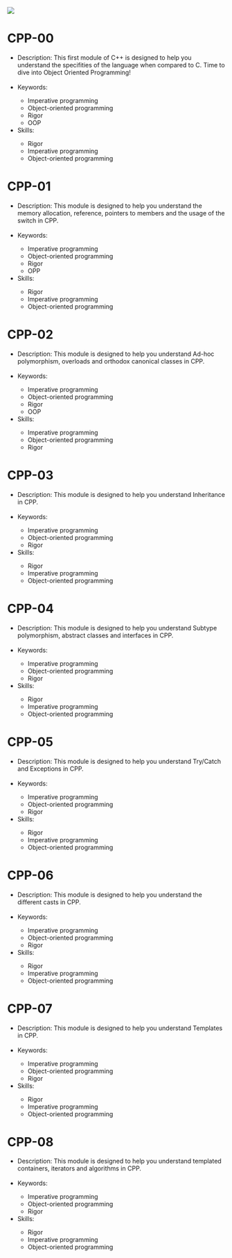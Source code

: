 <p>
  <img src="https://media3.giphy.com/media/L4AQvif7x9fS8/giphy.gif"/>
</p>

# CPP-00
<ul>
  <li>Description: This first module of C++ is designed to help you understand the specifities of the language when compared to C. Time to dive into Object Oriented Programming! </li>
  <br>
  <li>Keywords:</li>
  <ul>
    <li>Imperative programming </li>
    <li>Object-oriented programming </li>
    <li>Rigor </li>
    <li>OOP</li>
  </ul>
  <li>Skills:</li>
  <ul>
    <li>Rigor </li>
    <li>Imperative programming </li>
    <li>Object-oriented programming </li>
  </ul>
</ul>

# CPP-01
<ul>
  <li>Description:  This module is designed to help you understand the memory allocation, reference, pointers to members and the usage of the switch in CPP. </li>
  <br>
  <li>Keywords:</li>
  <ul>
    <li>Imperative programming </li>
    <li>Object-oriented programming </li>
    <li>Rigor </li>
    <li>OPP</li>
  </ul>
  <li>Skills:</li>
  <ul>
    <li>Rigor </li>
    <li>Imperative programming </li>
    <li>Object-oriented programming </li>
  </ul>
</ul>

# CPP-02
<ul>
  <li>Description: This module is designed to help you understand Ad-hoc polymorphism, overloads and orthodox canonical classes in CPP.</li>
  <br>
  <li>Keywords:</li>
  <ul>
    <li>Imperative programming </li>
    <li>Object-oriented programming </li>
    <li>Rigor</li>
    <li>OOP</li>
  </ul>
  <li>Skills:</li>
  <ul>
    <li>Imperative programming</li>
    <li>Object-oriented programming </li>
    <li>Rigor </li>
  </ul>
</ul>

# CPP-03
<ul>
  <li>Description: This module is designed to help you understand Inheritance in CPP. </li>
  <br>
  <li>Keywords:</li>
  <ul>
    <li>Imperative programming </li>
    <li>Object-oriented programming </li>
    <li>Rigor </li>
  </ul>
  <li>Skills:</li>
    <ul>
      <li>Rigor</li>
      <li>Imperative programming </li>
      <li>Object-oriented programming </li>
    </ul>
  </li>
</ul>

# CPP-04
<ul>
  <li>Description: This module is designed to help you understand Subtype polymorphism, abstract classes and interfaces in CPP. </li>
  <br>
  <li>Keywords:</li>
  <ul>
    <li>Imperative programming </li>
    <li>Object-oriented programming </li>
    <li>Rigor </li>
  </ul>
  <li>Skills:</li>
    <ul>
      <li>Rigor</li>
      <li>Imperative programming </li>
      <li>Object-oriented programming </li>
    </ul>
  </ul>
</ul>

# CPP-05
<ul>
  <li>Description: This module is designed to help you understand Try/Catch and Exceptions in CPP. </li>
  <br>
  <li>Keywords:</li>
  <ul>
    <li>Imperative programming </li>
    <li>Object-oriented programming </li>
    <li>Rigor </li>
  </ul>
  <li>Skills:</li>
    <ul>
      <li>Rigor</li>
      <li>Imperative programming </li>
      <li>Object-oriented programming </li>
    </ul>
  </ul>
</ul>

# CPP-06
<ul>
  <li>Description: This module is designed to help you understand the different casts in CPP.  </li>
  <br>
  <li>Keywords:</li>
  <ul>
    <li>Imperative programming </li>
    <li>Object-oriented programming </li>
    <li>Rigor </li>
  </ul>
  <li>Skills:</li>
    <ul>
      <li>Rigor</li>
      <li>Imperative programming </li>
      <li>Object-oriented programming </li>
    </ul>
  </ul>
</ul>

# CPP-07
<ul>
  <li>Description: This module is designed to help you understand Templates in CPP.  </li>
  <br>
  <li>Keywords:</li>
  <ul>
    <li>Imperative programming </li>
    <li>Object-oriented programming </li>
    <li>Rigor </li>
  </ul>
  <li>Skills:</li>
    <ul>
      <li>Rigor</li>
      <li>Imperative programming </li>
      <li>Object-oriented programming </li>
    </ul>
  </ul>
</ul>

# CPP-08
<ul>
  <li>Description: This module is designed to help you understand templated containers, iterators and algorithms in CPP.  </li>
  <br>
  <li>Keywords:</li>
  <ul>
    <li>Imperative programming </li>
    <li>Object-oriented programming </li>
    <li>Rigor </li>
  </ul>
  <li>Skills:</li>
    <ul>
      <li>Rigor</li>
      <li>Imperative programming </li>
      <li>Object-oriented programming </li>
    </ul>
  </ul>
</ul>
